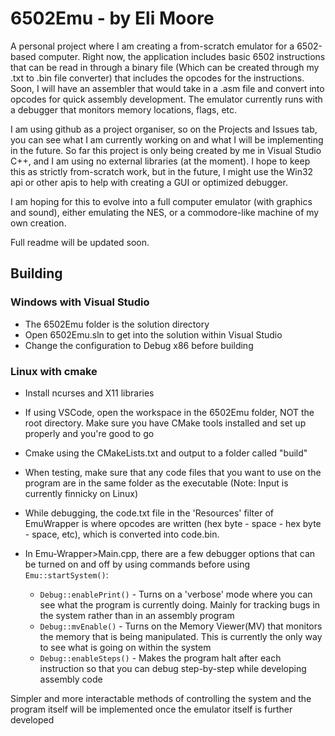 # 6502Emu - by Eli Moore


A personal project where I am creating a from-scratch emulator for a 6502-based computer.
Right now, the application includes basic 6502 instructions that can be read in through a binary file (Which can be created through my .txt to .bin file converter) that includes the opcodes for the instructions. Soon, I will have an assembler that would take in a .asm file and convert into opcodes for quick assembly development. The emulator currently runs with a debugger that monitors memory locations, flags, etc. 

I am using github as a project organiser, so on the Projects and Issues tab, you can see what I am currently working on and what I will be implementing in the future. So far this project is only being created by me in Visual Studio C++, and I am using no external libraries (at the moment). I hope to keep this as strictly from-scratch work, but in the future, I might use the Win32 api or other apis to help with creating a GUI or optimized debugger. 

I am hoping for this to evolve into a full computer emulator (with graphics and sound), either emulating the NES, or a commodore-like machine of my own creation.

Full readme will be updated soon. 

## Building
### Windows with Visual Studio
- The 6502Emu folder is the solution directory
- Open 6502Emu.sln to get into the solution within Visual Studio
- Change the configuration to Debug x86 before building
### Linux with cmake
- Install ncurses and X11 libraries
- If using VSCode, open the workspace in the 6502Emu folder, NOT the root directory. Make sure you have CMake tools installed and set up properly and you're good to go
- Cmake using the CMakeLists.txt and output to a folder called "build"
- When testing, make sure that any code files that you want to use on the program are in the same folder as the executable
(Note: Input is currently finnicky on Linux)


- While debugging, the code.txt file in the 'Resources' filter of EmuWrapper is where opcodes are written (hex byte - space - hex byte - space, etc), which is converted into code.bin.
- In Emu-Wrapper>Main.cpp, there are a few debugger options that can be turned on and off by using commands before using `Emu::startSystem()`:
  - `Debug::enablePrint()` - Turns on a 'verbose' mode where you can see what the program is currently doing. Mainly for tracking bugs in the system rather than in an assembly program
  - `Debug::mvEnable()` - Turns on the Memory Viewer(MV) that monitors the memory that is being manipulated. This is currently the only way to see what is going on within the system
  - `Debug::enableSteps()` - Makes the program halt after each instruction so that you can debug step-by-step while developing assembly code

Simpler and more interactable methods of controlling the system and the program itself will be implemented once the emulator itself is further developed

